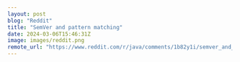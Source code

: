```yaml
---
layout: post
blog: "Reddit"
title: "SemVer and pattern matching"
date: 2024-03-06T15:46:31Z
image: images/reddit.png
remote_url: "https://www.reddit.com/r/java/comments/1b82y1i/semver_and_pattern_matching/"
---
```

